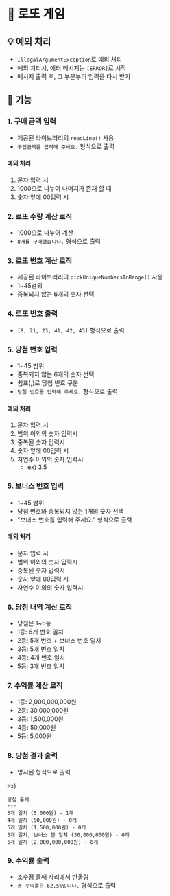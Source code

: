 # 🏁 로또 게임

## 💡 예외 처리
- `IllegalArgumentException`로 예외 처리
- 예외 처리시, 에러 메시지는 `[ERROR]`로 시작
- 메시지 출력 후, 그 부분부터 입력을 다시 받기

## 🔧 기능

### 1. 구매 금액 입력
- 제공된 라이브러리의 `readLine()` 사용
- `구입금액을 입력해 주세요.` 형식으로 출력

#### 예외 처리
1. 문자 입력 시
2.  1000으로 나누어 나머지가 존재 할 때
3. 숫자 앞에 00입력 시

### 2. 로또 수량 계산 로직
- 1000으로 나누어 계산
- `8개를 구매했습니다.` 형식으로 출력

### 3. 로또 번호 계산 로직
- 제공된 라이브러리의 `pickUniqueNumbersInRange()` 사용
- 1~45범위
- 중복되지 않는 6개의 숫자 선택

### 4. 로또 번호 출력
- `[8, 21, 23, 41, 42, 43]` 형식으로 출력

### 5. 당첨 번호 입력
- 1~45 범위
- 중복되지 않는 6개의 숫자 선택
- 쉼표(,)로 당첨 번호 구분
- `당첨 번호를 입력해 주세요.` 형식으로 출력

#### 예외 처리
1. 문자 입력 시
2. 범위 이외의 숫자 입력시
3. 중복된 숫자 입력시
4. 숫자 앞에 00입력 시
5. 자연수 이외의 숫자 입력시
    - ex) 3.5

### 5. 보너스 번호 입력
- 1~45 범위
- 당첨 번호와 중복되지 않는 1개의 숫자 선택
- "보너스 번호를 입력해 주세요." 형식으로 출력

#### 예외 처리
- 문자 입력 시
- 범위 이외의 숫자 입력시
- 중복된 숫자 입력시
- 숫자 앞에 00입력 시
- 자연수 이외의 숫자 입력시

### 6. 당첨 내역 계산 로직
- 당첨은 1~5등
- 1등: 6개 번호 일치 
- 2등: 5개 번호 + 보너스 번호 일치
- 3등: 5개 번호 일치  
- 4등: 4개 번호 일치
- 5등: 3개 번호 일치

### 7. 수익률 계산 로직
- 1등: 2,000,000,000원
- 2등: 30,000,000원
- 3등: 1,500,000원
- 4등: 50,000원
- 5등: 5,000원

### 8. 당첨 결과 출력
- 명시된 형식으로 출력   

ex)
```
당첨 통계
---
3개 일치 (5,000원) - 1개
4개 일치 (50,000원) - 0개
5개 일치 (1,500,000원) - 0개
5개 일치, 보너스 볼 일치 (30,000,000원) - 0개
6개 일치 (2,000,000,000원) - 0개
```


### 9. 수익률 출력
- 소수점 둘째 자리에서 반올림
- `총 수익률은 62.5%입니다.` 형식으로 출력